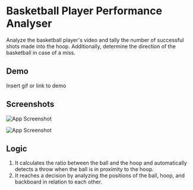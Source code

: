 
# Basketball Player Performance Analyser

Analyze the basketball player's video and tally the number of successful shots made into the hoop. Additionally, determine the direction of the basketball in case of a miss.



## Demo

Insert gif or link to demo


## Screenshots

![App Screenshot](https://via.placeholder.com/468x300?text=App+Screenshot+Here)

![App Screenshot](https://via.placeholder.com/468x300?text=App+Screenshot+Here)

## Logic

1. It calculates the ratio between the ball and the hoop and automatically detects a throw when the ball is in proximity to the hoop.
2. It reaches a decision by analyzing the positions of the ball, hoop, and backboard in relation to each other.

